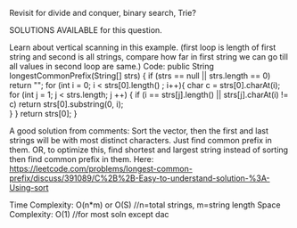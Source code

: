 Revisit for divide and conquer, binary search, Trie?

SOLUTIONS AVAILABLE for this question.


Learn about vertical scanning in this example. (first loop is length of first string and second is all strings, compare how far in first string we can go till all values in second loop are same.)
Code:
public String longestCommonPrefix(String[] strs) {
    if (strs == null || strs.length == 0) return "";
    for (int i = 0; i < strs[0].length() ; i++){
        char c = strs[0].charAt(i);
        for (int j = 1; j < strs.length; j ++) {
            if (i == strs[j].length() || strs[j].charAt(i) != c)
                return strs[0].substring(0, i);             
        }
    }
    return strs[0];
}

A good solution from comments:
Sort the vector, then the first and last strings will be with most distinct characters. Just find common prefix in them.
OR, to optimize this, find shortest and largest string instead of sorting then find common prefix in them.
Here: https://leetcode.com/problems/longest-common-prefix/discuss/391089/C%2B%2B-Easy-to-understand-solution-%3A-Using-sort 


Time Complexity: O(n*m) or O(S) //n=total strings, m=string length 
Space Complexity: O(1) //for most soln except dac
